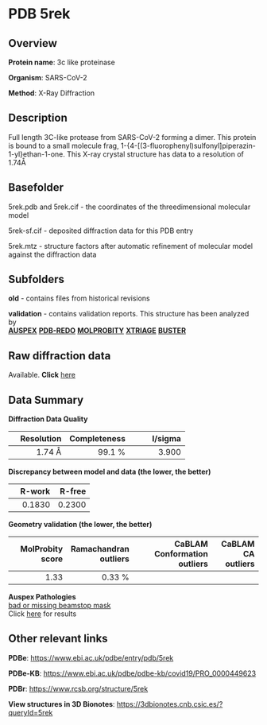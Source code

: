 # PDB 5rek

## Overview

**Protein name**: 3c like proteinase

**Organism**: SARS-CoV-2

**Method**: X-Ray Diffraction

## Description

Full length 3C-like protease from SARS-CoV-2 forming a dimer. This protein is bound to a small molecule frag, 1-{4-[(3-fluorophenyl)sulfonyl]piperazin-1-yl}ethan-1-one. This X-ray crystal structure has data to a resolution of 1.74Å

## Basefolder

5rek.pdb and 5rek.cif - the coordinates of the threedimensional molecular model

5rek-sf.cif - deposited diffraction data for this PDB entry

5rek.mtz - structure factors after automatic refinement of molecular model against the diffraction data

## Subfolders



**old** - contains files from historical revisions

**validation** - contains validation reports. This structure has been analyzed by <br>[**AUSPEX**](https://github.com/thorn-lab/coronavirus_structural_task_force/tree/master/pdb/3c_like_proteinase/SARS-CoV-2/5rek/validation/auspex) [**PDB-REDO**](https://github.com/thorn-lab/coronavirus_structural_task_force/tree/master/pdb/3c_like_proteinase/SARS-CoV-2/5rek/validation/pdb-redo) [**MOLPROBITY**](https://github.com/thorn-lab/coronavirus_structural_task_force/tree/master/pdb/3c_like_proteinase/SARS-CoV-2/5rek/validation/molprobity) [**XTRIAGE**](https://github.com/thorn-lab/coronavirus_structural_task_force/blob/master/pdb/3c_like_proteinase/SARS-CoV-2/5rek/validation/Xtriage_output.log) [**BUSTER**](https://www.globalphasing.com/buster/wiki/index.cgi?Covid19Pdb5REK)  



## Raw diffraction data

Available. **Click** [here](https://zenodo.org/record/3730929) 

## Data Summary
**Diffraction Data Quality**

|   | Resolution | Completeness| I/sigma |
|---|-------------:|----------------:|--------------:|
|   |1.74 Å|99.1  %|<img width=50/>3.900|

**Discrepancy between model and data (the lower, the better)**

|   | **R-work**| **R-free**   
|---|-------------:|----------------:|           
||  0.1830|  0.2300|

**Geometry validation (the lower, the better)**

|   |**MolProbity<br>score**| **Ramachandran<br>outliers** | **CaBLAM<br>Conformation outliers** | **CaBLAM<br>CA outliers** |
|---|-------------:|----------------:|----------------:|---------------:|
||  1.33|  0.33 %|||

**Auspex Pathologies**<br> [bad or missing beamstop mask](https://www.auspex.de/pathol/#2)<br>Click [here](https://github.com/thorn-lab/coronavirus_structural_task_force/blob/master/pdb/3c_like_proteinase/SARS-CoV-2/5rek/validation/auspex/5rek_auspex_comments.txt)  for results

 



## Other relevant links 
**PDBe**:  https://www.ebi.ac.uk/pdbe/entry/pdb/5rek

**PDBe-KB**: https://www.ebi.ac.uk/pdbe/pdbe-kb/covid19/PRO_0000449623 
 
**PDBr**: https://www.rcsb.org/structure/5rek 

**View structures in 3D Bionotes**: https://3dbionotes.cnb.csic.es/?queryId=5rek

